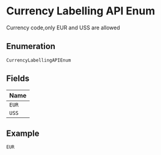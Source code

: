 
# Currency Labelling API Enum

Currency code,only EUR and USS are allowed

## Enumeration

`CurrencyLabellingAPIEnum`

## Fields

| Name |
|  --- |
| `EUR` |
| `USS` |

## Example

```
EUR
```

